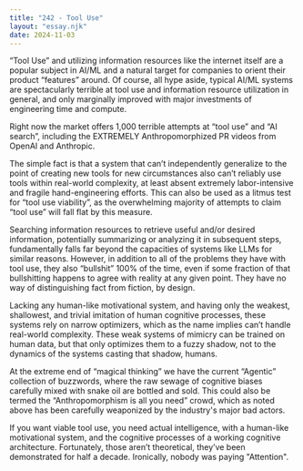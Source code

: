 ```yaml
---
title: "242 - Tool Use"
layout: "essay.njk"
date: 2024-11-03
---
```


“Tool Use” and utilizing information resources like the internet itself are a popular subject in AI/ML and a natural target for companies to orient their product “features” around. Of course, all hype aside, typical AI/ML systems are spectacularly terrible at tool use and information resource utilization in general, and only marginally improved with major investments of engineering time and compute.

Right now the market offers 1,000 terrible attempts at “tool use” and “AI search”, including the EXTREMELY Anthropomorphized PR videos from OpenAI and Anthropic.

The simple fact is that a system that can’t independently generalize to the point of creating new tools for new circumstances also can’t reliably use tools within real-world complexity, at least absent extremely labor-intensive and fragile hand-engineering efforts. This can also be used as a litmus test for “tool use viability”, as the overwhelming majority of attempts to claim “tool use” will fall flat by this measure.

Searching information resources to retrieve useful and/or desired information, potentially summarizing or analyzing it in subsequent steps, fundamentally falls far beyond the capacities of systems like LLMs for similar reasons. However, in addition to all of the problems they have with tool use, they also “bullshit” 100% of the time, even if some fraction of that bullshitting happens to agree with reality at any given point. They have no way of distinguishing fact from fiction, by design.

Lacking any human-like motivational system, and having only the weakest, shallowest, and trivial imitation of human cognitive processes, these systems rely on narrow optimizers, which as the name implies can’t handle real-world complexity. These weak systems of mimicry can be trained on human data, but that only optimizes them to a fuzzy shadow, not to the dynamics of the systems casting that shadow, humans.

At the extreme end of “magical thinking” we have the current “Agentic” collection of buzzwords, where the raw sewage of cognitive biases carefully mixed with snake oil are bottled and sold. This could also be termed the “Anthropomorphism is all you need” crowd, which as noted above has been carefully weaponized by the industry's major bad actors.

If you want viable tool use, you need actual intelligence, with a human-like motivational system, and the cognitive processes of a working cognitive architecture. Fortunately, those aren’t theoretical, they’ve been demonstrated for half a decade. Ironically, nobody was paying "Attention".

